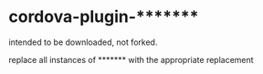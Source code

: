 # cordova-plugin-*******
intended to be downloaded, not forked.

replace all instances of ******* with the appropriate replacement
